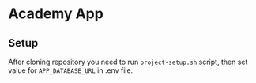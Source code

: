 # Academy App

## Setup

After cloning repository you need to run `project-setup.sh` script, then set value for  `APP_DATABASE_URL` in .env file.
